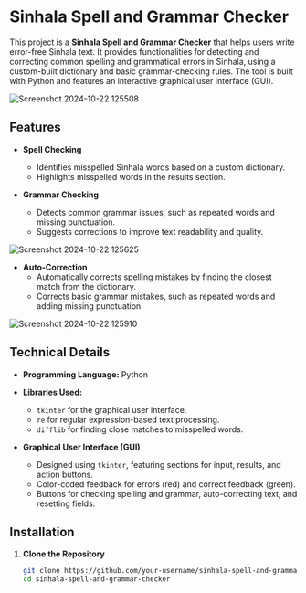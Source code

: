 # Sinhala Spell and Grammar Checker

This project is a **Sinhala Spell and Grammar Checker** that helps users write error-free Sinhala text. It provides functionalities for detecting and correcting common spelling and grammatical errors in Sinhala, using a custom-built dictionary and basic grammar-checking rules. The tool is built with Python and features an interactive graphical user interface (GUI).

![Screenshot 2024-10-22 125508](https://github.com/user-attachments/assets/11898157-0c3e-415d-9553-0444ee2450f6)

## Features

- **Spell Checking**
  - Identifies misspelled Sinhala words based on a custom dictionary.
  - Highlights misspelled words in the results section.

- **Grammar Checking**
  - Detects common grammar issues, such as repeated words and missing punctuation.
  - Suggests corrections to improve text readability and quality.

![Screenshot 2024-10-22 125625](https://github.com/user-attachments/assets/b20258ff-b441-4ce9-b5dd-43f88c538a0b)

- **Auto-Correction**
  - Automatically corrects spelling mistakes by finding the closest match from the dictionary.
  - Corrects basic grammar mistakes, such as repeated words and adding missing punctuation.
    
![Screenshot 2024-10-22 125910](https://github.com/user-attachments/assets/b0580fde-b3b6-41be-bf40-4a35756aeafc)

## Technical Details

- **Programming Language:** Python
- **Libraries Used:** 
  - `tkinter` for the graphical user interface.
  - `re` for regular expression-based text processing.
  - `difflib` for finding close matches to misspelled words.

- **Graphical User Interface (GUI)**
  - Designed using `tkinter`, featuring sections for input, results, and action buttons.
  - Color-coded feedback for errors (red) and correct feedback (green).
  - Buttons for checking spelling and grammar, auto-correcting text, and resetting fields.

## Installation

1. **Clone the Repository**
   ```bash
   git clone https://github.com/your-username/sinhala-spell-and-grammar-checker.git
   cd sinhala-spell-and-grammar-checker

